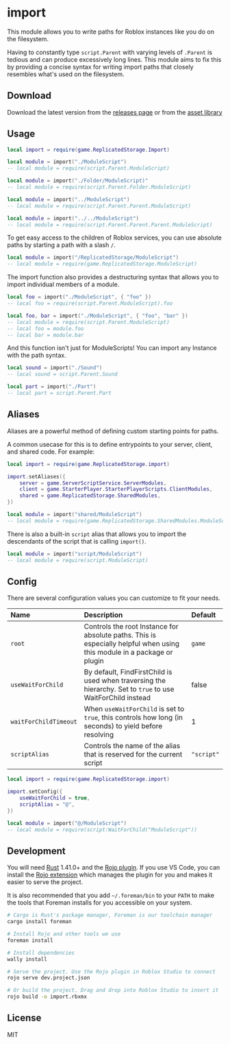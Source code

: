 # import

This module allows you to write paths for Roblox instances like you do on the filesystem.

Having to constantly type `script.Parent` with varying levels of `.Parent` is tedious and can produce excessively long lines. This module aims to fix this by providing a concise syntax for writing import paths that closely resembles what's used on the filesystem.

## Download

Download the latest version from the [releases page](https://github.com/vocksel/import/releases) or from the [asset library](https://www.roblox.com/library/7218303036/import)

## Usage

```lua
local import = require(game.ReplicatedStorage.Import)

local module = import("./ModuleScript")
-- local module = require(script.Parent.ModuleScript)

local module = import("./Folder/ModuleScript)"
-- local module = require(script.Parent.Folder.ModuleScript)

local module = import("../ModuleScript")
-- local module = require(script.Parent.Parent.ModuleScript)

local module = import("../../ModuleScript")
-- local module = require(script.Parent.Parent.Parent.ModuleScript)
```

To get easy access to the children of Roblox services, you can use absolute paths by starting a path with a slash `/`.

```lua
local module = import("/ReplicatedStorage/ModuleScript")
-- local module = require(game.ReplicatedStorage.ModuleScript)
```

The import function also provides a destructuring syntax that allows you to import individual members of a module.

```lua
local foo = import("./ModuleScript", { "foo" })
-- local foo = require(script.Parent.ModuleScript).foo

local foo, bar = import("./ModuleScript", { "foo", "bar" })
-- local module = require(script.Parent.ModuleScript)
-- local foo = module.foo
-- local bar = module.bar
```

And this function isn't just for ModuleScripts! You can import any Instance with the path syntax.

```lua
local sound = import("./Sound")
-- local sound = script.Parent.Sound

local part = import("./Part")
-- local part = script.Parent.Part
```

## Aliases

Aliases are a powerful method of defining custom starting points for paths.

A common usecase for this is to define entrypoints to your server, client, and shared code. For example:

```lua
local import = require(game.ReplicatedStorage.import)

import.setAliases({
	server = game.ServerScriptService.ServerModules,
	client = game.StarterPlayer.StarterPlayerScripts.ClientModules,
	shared = game.ReplicatedStorage.SharedModules,
})

local module = import("shared/ModuleScript")
-- local module = require(game.ReplicatedStorage.SharedModules.ModuleScript)
```

There is also a built-in `script` alias that allows you to import the descendants of the script that is calling `import()`.

```lua
local module = import("script/ModuleScript")
-- local module = require(script.ModuleScript)
```

## Config

There are several configuration values you can customize to fit your needs.

Name | Description | Default
:-- | :-- | :--
`root` | Controls the root Instance for absolute paths. This is especially helpful when using this module in a package or plugin | `game`
`useWaitForChild` | By default, FindFirstChild is used when traversing the hierarchy. Set to `true` to use WaitForChild instead | false
`waitForChildTimeout` | When `useWaitForChild` is set to `true`, this controls how long (in seconds) to yield before resolving | 1
`scriptAlias` | Controls the name of the alias that is reserved for the current script | `"script"`

```lua
local import = require(game.ReplicatedStorage.import)

import.setConfig({
	useWaitForChild = true,
	scriptAlias = "@",
})

local module = import("@/ModuleScript")
-- local module = require(script:WaitForChild("ModuleScript"))
```

## Development

You will need [Rust](https://www.rust-lang.org/) 1.41.0+ and the [Rojo plugin](https://www.roblox.com/library/4048317704/Rojo-6). If you use VS Code, you can install the [Rojo extension](https://marketplace.visualstudio.com/items?itemName=evaera.vscode-rojo) which manages the plugin for you and makes it easier to serve the project.

It is also recommended that you add `~/.foreman/bin` to your `PATH` to make the tools that Foreman installs for you accessible on your system.

```sh
# Cargo is Rust's package manager, Foreman is our toolchain manager
cargo install foreman

# Install Rojo and other tools we use
foreman install

# Install dependencies
wally install

# Serve the project. Use the Rojo plugin in Roblox Studio to connect
rojo serve dev.project.json

# Or build the project. Drag and drop into Roblox Studio to insert it
rojo build -o import.rbxmx
```

## License

MIT
